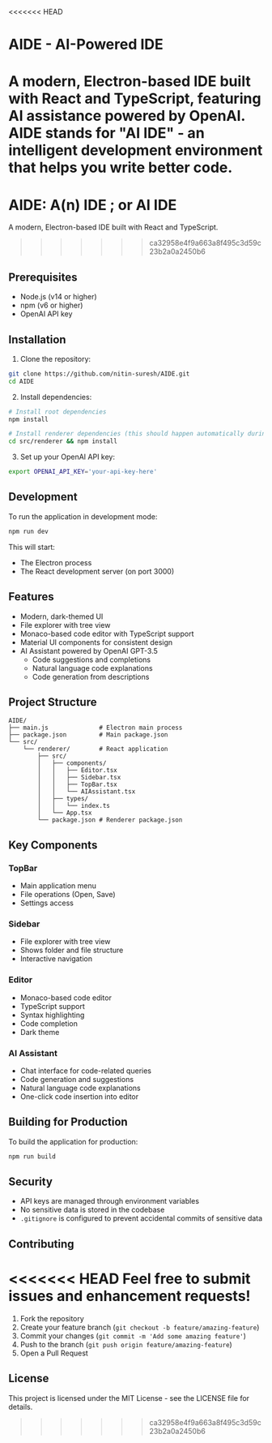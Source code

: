 <<<<<<< HEAD
# AIDE - AI-Powered IDE

A modern, Electron-based IDE built with React and TypeScript, featuring AI assistance powered by OpenAI. AIDE stands for "AI IDE" - an intelligent development environment that helps you write better code.
=======
# AIDE: A(n) IDE ; or AI IDE

A modern, Electron-based IDE built with React and TypeScript.
>>>>>>> ca32958e4f9a663a8f495c3d59c23b2a0a2450b6

## Prerequisites

- Node.js (v14 or higher)
- npm (v6 or higher)
- OpenAI API key

## Installation

1. Clone the repository:
```bash
git clone https://github.com/nitin-suresh/AIDE.git
cd AIDE
```

2. Install dependencies:
```bash
# Install root dependencies
npm install

# Install renderer dependencies (this should happen automatically during npm install)
cd src/renderer && npm install
```

3. Set up your OpenAI API key:
```bash
export OPENAI_API_KEY='your-api-key-here'
```

## Development

To run the application in development mode:

```bash
npm run dev
```

This will start:
- The Electron process
- The React development server (on port 3000)

## Features

- Modern, dark-themed UI
- File explorer with tree view
- Monaco-based code editor with TypeScript support
- Material UI components for consistent design
- AI Assistant powered by OpenAI GPT-3.5
  - Code suggestions and completions
  - Natural language code explanations
  - Code generation from descriptions

## Project Structure

```
AIDE/
├── main.js              # Electron main process
├── package.json         # Main package.json
└── src/
    └── renderer/        # React application
        ├── src/
        │   ├── components/
        │   │   ├── Editor.tsx
        │   │   ├── Sidebar.tsx
        │   │   ├── TopBar.tsx
        │   │   └── AIAssistant.tsx
        │   ├── types/
        │   │   └── index.ts
        │   └── App.tsx
        └── package.json # Renderer package.json
```

## Key Components

### TopBar
- Main application menu
- File operations (Open, Save)
- Settings access

### Sidebar
- File explorer with tree view
- Shows folder and file structure
- Interactive navigation

### Editor
- Monaco-based code editor
- TypeScript support
- Syntax highlighting
- Code completion
- Dark theme

### AI Assistant
- Chat interface for code-related queries
- Code generation and suggestions
- Natural language code explanations
- One-click code insertion into editor

## Building for Production

To build the application for production:

```bash
npm run build
```

## Security

- API keys are managed through environment variables
- No sensitive data is stored in the codebase
- `.gitignore` is configured to prevent accidental commits of sensitive data

## Contributing

<<<<<<< HEAD
Feel free to submit issues and enhancement requests! 
=======
1. Fork the repository
2. Create your feature branch (`git checkout -b feature/amazing-feature`)
3. Commit your changes (`git commit -m 'Add some amazing feature'`)
4. Push to the branch (`git push origin feature/amazing-feature`)
5. Open a Pull Request

## License

This project is licensed under the MIT License - see the LICENSE file for details. 
>>>>>>> ca32958e4f9a663a8f495c3d59c23b2a0a2450b6
